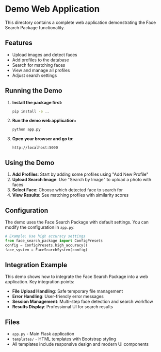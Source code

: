 # Demo Web Application

This directory contains a complete web application demonstrating the Face Search Package functionality.

## Features

- Upload images and detect faces
- Add profiles to the database
- Search for matching faces
- View and manage all profiles
- Adjust search settings

## Running the Demo

1. **Install the package first:**
   ```bash
   pip install -e ..
   ```

2. **Run the demo web application:**
   ```bash
   python app.py
   ```

3. **Open your browser and go to:**
   ```
   http://localhost:5000
   ```

## Using the Demo

1. **Add Profiles**: Start by adding some profiles using "Add New Profile"
2. **Upload Search Image**: Use "Search by Image" to upload a photo with faces
3. **Select Face**: Choose which detected face to search for
4. **View Results**: See matching profiles with similarity scores

## Configuration

The demo uses the Face Search Package with default settings. You can modify the configuration in `app.py`:

```python
# Example: Use high accuracy settings
from face_search_package import ConfigPresets
config = ConfigPresets.high_accuracy()
face_system = FaceSearchSystem(config)
```

## Integration Example

This demo shows how to integrate the Face Search Package into a web application. Key integration points:

- **File Upload Handling**: Safe temporary file management
- **Error Handling**: User-friendly error messages
- **Session Management**: Multi-step face detection and search workflow
- **Results Display**: Professional UI for search results

## Files

- `app.py` - Main Flask application
- `templates/` - HTML templates with Bootstrap styling
- All templates include responsive design and modern UI components
